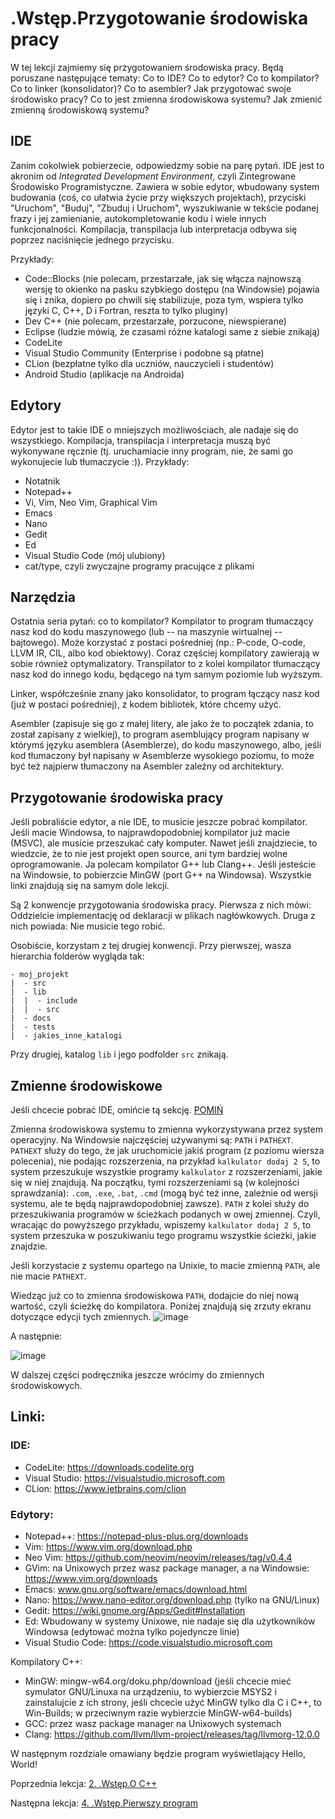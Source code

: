 # .Wstęp.Przygotowanie środowiska pracy
W tej lekcji zajmiemy się przygotowaniem środowiska pracy. Będą poruszane następujące tematy: Co to IDE? Co to edytor? Co to kompilator? Co to linker (konsolidator)? Co to asembler? Jak przygotować swoje środowisko pracy? Co to jest zmienna środowiskowa systemu? Jak zmienić zmienną środowiskową systemu?

## IDE
Zanim cokolwiek pobierzecie, odpowiedzmy sobie na parę pytań. IDE jest to akronim od *Integrated Development Environment*, czyli Zintegrowane Środowisko Programistyczne. Zawiera w sobie edytor, wbudowany system budowania (coś, co ułatwia życie przy większych projektach), przyciski "Uruchom", "Buduj", "Zbuduj i Uruchom", wyszukiwanie w tekście podanej frazy i jej zamienianie, autokompletowanie kodu i wiele innych funkcjonalności. Kompilacja, transpilacja lub interpretacja odbywa się poprzez naciśnięcie jednego przycisku.

 Przykłady:
- Code::Blocks (nie polecam, przestarzałe, jak się włącza najnowszą wersję to okienko na pasku szybkiego dostępu (na Windowsie) pojawia się i znika, dopiero po chwili się stabilizuje, poza tym, wspiera tylko języki C, C++, D i Fortran, reszta to tylko pluginy)
- Dev C++ (nie polecam, przestarzałe, porzucone, niewspierane)
- Eclipse (ludzie mówią, że czasami różne katalogi same z siebie znikają)
- CodeLite
- Visual Studio Community (Enterprise i podobne są płatne)
- CLion (bezpłatne tylko dla uczniów, nauczycieli i studentów)
- Android Studio (aplikacje na Androida)

## Edytory

Edytor jest to takie IDE o mniejszych możliwościach, ale nadaje się do wszystkiego. Kompilacja, transpilacja i interpretacja muszą być wykonywane ręcznie (tj. uruchamiacie inny program, nie, że sami go wykonujecie lub tłumaczycie :)). Przykłady:
- Notatnik
- Notepad++
- Vi, Vim, Neo Vim, Graphical Vim
- Emacs
- Nano
- Gedit
- Ed
- Visual Studio Code (mój ulubiony)
- cat/type, czyli zwyczajne programy pracujące z plikami

## Narzędzia

Ostatnia seria pytań: co to kompilator? Kompilator to program tłumaczący nasz kod do kodu maszynowego (lub -- na maszynie wirtualnej -- bajtowego). Może korzystać z postaci pośredniej (np.: P-code, O-code, LLVM IR, CIL, albo kod obiektowy). Coraz częściej kompilatory zawierają w sobie również optymalizatory. Transpilator to z kolei kompilator tłumaczący nasz kod do innego kodu, będącego na tym samym poziomie lub wyższym.

Linker, współcześnie znany jako konsolidator, to program łączący nasz kod (już w postaci pośredniej), z kodem bibliotek, które chcemy użyć.

Asembler (zapisuje się go z małej litery, ale jako że to początek zdania, to został zapisany z wielkiej), to program asemblujący program napisany w którymś języku asemblera (Asemblerze), do kodu maszynowego, albo, jeśli kod tłumaczony był napisany w Asemblerze wysokiego poziomu, to może być też najpierw tłumaczony na Asembler zależny od architektury.

## Przygotowanie środowiska pracy

Jeśli pobraliście edytor, a nie IDE, to musicie jeszcze pobrać kompilator. Jeśli macie Windowsa, to najprawdopodobniej kompilator już macie (MSVC), ale musicie przeszukać cały komputer. Nawet jeśli znajdziecie, to wiedzcie, że to nie jest projekt open source, ani tym bardziej wolne oprogramowanie. Ja polecam kompilator G++ lub Clang++. Jeśli jesteście na Windowsie, to pobierzcie MinGW (port G++ na Windowsa). Wszystkie linki znajdują się na samym dole lekcji.

Są 2 konwencje przygotowania środowiska pracy. Pierwsza z nich mówi: Oddzielcie implementację od deklaracji w plikach nagłówkowych. Druga z nich powiada: Nie musicie tego robić.

Osobiście, korzystam z tej drugiej konwencji. Przy pierwszej, wasza hierarchia folderów wygląda tak:
```
- moj_projekt
|  - src
|  - lib
|  |  - include
|  |  - src
|  - docs
|  - tests
|  - jakies_inne_katalogi
```
Przy drugiej, katalog `lib` i jego podfolder `src` znikają.

## Zmienne środowiskowe

Jeśli chcecie pobrać IDE, omińcie tą sekcję. [POMIŃ](#my-skipped)

Zmienna środowiskowa systemu to zmienna wykorzystywana przez system operacyjny. Na Windowsie najczęściej używanymi są: `PATH` i `PATHEXT`. `PATHEXT` służy do tego, że jak uruchomicie jakiś program (z poziomu wiersza polecenia), nie podając rozszerzenia, na przykład `kalkulator dodaj 2 5`, to system przeszukuje wszystkie programy `kalkulator` z rozszerzeniami, jakie się w niej znajdują. Na początku, tymi rozszerzeniami są (w kolejności sprawdzania): `.com`, `.exe`, `.bat`, `.cmd` (mogą być też inne, zależnie od wersji systemu, ale te będą najprawdopodobniej zawsze). `PATH` z kolei służy do przeszukiwania programów w ścieżkach podanych w owej zmiennej. Czyli, wracając do powyższego przykładu, wpiszemy `kalkulator dodaj 2 5`, to system przeszuka w poszukiwaniu tego programu wszystkie ścieżki, jakie znajdzie.

Jeśli korzystacie z systemu opartego na Unixie, to macie zmienną `PATH`, ale nie macie `PATHEXT`.

Wiedząc już co to zmienna środowiskowa `PATH`, dodajcie do niej nową wartość, czyli ścieżkę do kompilatora. Poniżej znajdują się zrzuty ekranu dotyczące edycji tych zmiennych.
![image](https://user-images.githubusercontent.com/70840444/117835090-ff5bf100-b277-11eb-91b4-4e1ed9f9534f.png)

A następnie:

![image](https://user-images.githubusercontent.com/70840444/117836138-b9ebf380-b278-11eb-86f7-026c3feee645.png)

<div id="my-skipped">W dalszej części podręcznika jeszcze wrócimy do zmiennych środowiskowych.</div>




## Linki:

### IDE:

- CodeLite: https://downloads.codelite.org
- Visual Studio: https://visualstudio.microsoft.com
- CLion: https://www.jetbrains.com/clion

### Edytory:

- Notepad++: https://notepad-plus-plus.org/downloads
- Vim: https://www.vim.org/download.php
- Neo Vim: https://github.com/neovim/neovim/releases/tag/v0.4.4
- GVim: na Unixowych przez wasz package manager, a na Windowsie: https://www.vim.org/downloads
- Emacs: www.gnu.org/software/emacs/download.html
- Nano: https://www.nano-editor.org/download.php (tylko na GNU/Linux)
- Gedit: https://wiki.gnome.org/Apps/Gedit#Installation
- Ed: Wbudowany w systemy Unixowe, nie nadaje się dla użytkowników Windowsa (edytować można tylko pojedyncze linie)
- Visual Studio Code: https://code.visualstudio.microsoft.com

Kompilatory C++:

- MinGW: mingw-w64.org/doku.php/download (jeśli chcecie mieć symulator GNU/Linuxa na urządzeniu, to wybierzcie MSYS2 i zainstalujcie z ich strony, jeśli chcecie użyć MinGW tylko dla C i C++, to Win-Builds; w przeciwnym razie wybierzcie MinGW-w64-builds)
- GCC: przez wasz package manager na Unixowych systemach
- Clang: https://github.com/llvm/llvm-project/releases/tag/llvmorg-12.0.0

W następnym rozdziale omawiany będzie program wyświetlający Hello, World!

Poprzednia lekcja: [2. .Wstęp.O C++](https://github.com/ankiedos/Podrecznik-do-nauki-Nowoczesnego-Cpp/blob/main/MarkDown/2.%20.Wst%C4%99p.O%20C++.md)

Następna lekcja: [4. .Wstęp.Pierwszy program](https://github.com/ankiedos/Podrecznik-do-nauki-Nowoczesnego-Cpp/blob/main/MarkDown/4.%20.Wst%C4%99p.Pierwszy%20program.md)
